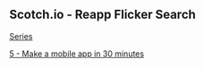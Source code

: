## Scotch.io - Reapp Flicker Search

[Series](https://scotch.io/courses/getting-started-with-facebooks-react-js)

[5 - Make a mobile app in 30 minutes](https://scotch.io/tutorials/make-a-mobile-app-with-reactjs-in-30-minutes)
